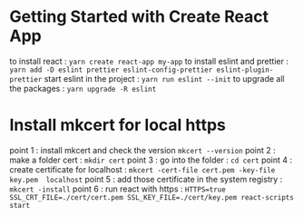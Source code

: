 # Getting Started with Create React App

to install react : `yarn create react-app my-app`
to install eslint and prettier : `yarn add -D eslint prettier eslint-config-prettier eslint-plugin-prettier`
start eslint in the project : `yarn run eslint --init`
to upgrade all the packages : `yarn upgrade -R eslint`

# Install mkcert for local https

point 1 : install mkcert and check the version `mkcert --version`
point 2 : make a folder cert : `mkdir cert` 
point 3 : go into the folder : `cd cert`
point 4 : create certificate for localhost : `mkcert -cert-file cert.pem -key-file key.pem  localhost`
point 5 : add those certificate in the system registry : `mkcert -install` 
point 6 : run react with https : `HTTPS=true SSL_CRT_FILE=./cert/cert.pem SSL_KEY_FILE=./cert/key.pem react-scripts start`